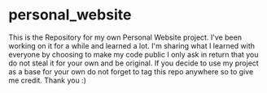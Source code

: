 # personal_website
This is the Repository for my own Personal Website project. I've been working on it for a while and learned a lot. I'm sharing what I learned with everyone by choosing to make my code public I only ask in return that you do not steal it for your own and be original. If you decide to use my project as a base for your own do not forget to tag this repo anywhere so to give me credit. Thank you :)